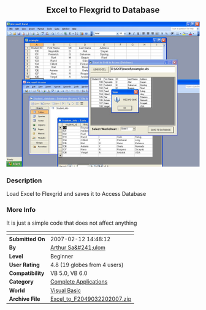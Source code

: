 ﻿<div align="center">

## Excel to Flexgrid to Database

<img src="PIC2007220210427917.JPG">
</div>

### Description

Load Excel to Flexgrid and saves it to Access Database
 
### More Info
 
It is just a simple code that does not affect anything


<span>             |<span>
---                |---
**Submitted On**   |2007-02-12 14:48:12
**By**             |[Arthur Sa&\#241;ulom](https://github.com/Planet-Source-Code/PSCIndex/blob/master/ByAuthor/arthur-sa-241-ulom.md)
**Level**          |Beginner
**User Rating**    |4.8 (19 globes from 4 users)
**Compatibility**  |VB 5\.0, VB 6\.0
**Category**       |[Complete Applications](https://github.com/Planet-Source-Code/PSCIndex/blob/master/ByCategory/complete-applications__1-27.md)
**World**          |[Visual Basic](https://github.com/Planet-Source-Code/PSCIndex/blob/master/ByWorld/visual-basic.md)
**Archive File**   |[Excel\_to\_F2049032202007\.zip](https://github.com/Planet-Source-Code/arthur-sa-241-ulom-excel-to-flexgrid-to-database__1-67923/archive/master.zip)








